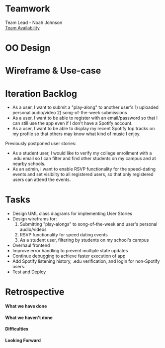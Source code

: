 # Teamwork
Team Lead - Noah Johnson  
[Team Availability](https://www.when2meet.com/?11695597-3PjHf)

# OO Design

# Wireframe & Use-case

# Iteration Backlog
- As a user, I want to submit a "play-along" to another user's 1) uploaded personal audio/video 2) song-of-the-week submissions
- As a user, I want to be able to register with an email/password so that I can still use the app even if I don't have a Spotify account.
- As a user, I want to be able to display my recent Spotify top tracks on my profile so that others may know what kind of music I enjoy.

Previously postponed user stories:
- As a student user, I would like to verify my college enrollment with a .edu email so I can filter and find other students on my campus and at nearby schools.
- As an admin, i want to enable RSVP functionality for the speed-dating events and set visibilty to all registered users, so that only registered users can attend the events.

# Tasks
- Design UML class diagrams for implementing User Stories
- Design wireframs for:
  1. Submitting "play-alongs" to song-of-the-week and user's personal audio/videos
  2. RSVP functionality for speed dating events
  3. As a student user, filtering by students on my school's campus
- Overhaul frontend 
- Improve error handling to prevent multiple state updates
- Continue debugging to achieve faster execution of app
- Add Spotify listening history, .edu verification, and login for non-Spotify users.
- Test and Deploy

# Retrospective
#### What we have done

#### What we haven't done

#### Difficulties

#### Looking Forward
